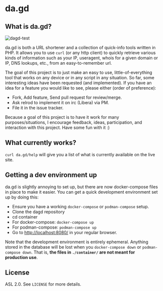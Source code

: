 # da.gd

## What is da.gd?

![dagd-test](https://github.com/dagd/dagd/workflows/dagd-test/badge.svg?branch=master)

da.gd is both a URL shortener and a collection of quick-info tools written in
PHP. It allows you to use `curl` (or any http client) to quickly retrieve
various kinds of information such as your IP, useragent, whois for a given
domain or IP, DNS lookups, etc., from an easy-to-remember url.

The goal of this project is to just make an easy to use, little-of-everything
tool that works on any device or in any script in any situation. So far, some
interesting ideas have been requested (and implemented). If you have an idea
for a feature you would like to see, please either (order of preference):

* Fork, Add feature, Send pull request for review/merge.
* Ask relrod to implement it on irc (Libera) via PM.
* File it in the issue tracker.

Because a goal of this project is to have it work for many purposes/situations,
I encourage feedback, ideas, participation, and interaction with this project.
Have some fun with it :)

## What currently works?

`curl da.gd/help` will give you a list of what is currently available
on the live site.

## Getting a dev environment up

da.gd is slightly annoying to set up, but there are now docker-compose files in
place to make it easier.
You can get a quick development environment set up by doing this:

* Ensure you have a working `docker-compose` or `podman-compose` setup.
* Clone the dagd repository
* cd container
* For docker-compose: `docker-compose up`
* For podman-compose: `podman-compose up`
* Go to <http://localhost:8080/> in your regular browser.

Note that the development environment is entirely ephemeral. Anything stored in
the database will be lost when you `docker-compose down` or
`podman-compose down`.
That is, **the files in `./container/` are not meant for production use**.

## License

ASL 2.0. See `LICENSE` for more details.
